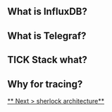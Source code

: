 ## What is InfluxDB?

## What is Telegraf?

## TICK Stack what?

## Why for tracing?

[** Next > sherlock architecture**](/docs/architecture.md)
